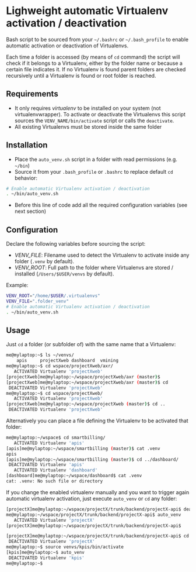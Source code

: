 Lighweight automatic Virtualenv activation / deactivation
=========================================================

Bash script to be sourced from your `~/.bashrc` or `~/.bash_profile` to enable automatic activation or deactivation of Virtualenvs.

Each time a folder is accessed (by means of `cd` command) the script will check if it belongs to a Virtualenv, either by the folder name or because a certain file indicates it. If no Virtualenv is found parent folders are checked recursively until a Virtualenv is found or root folder is reached.

Requirements
------------

* It only requires *virtualenv* to be installed on your system (not virtualenvwrapper). To activate or deactivate the Virtualenvs this script sources the `VENV_NAME/bin/activate` script or calls the `deactivate`.
* All existing Virtualenvs must be stored inside the same folder


Installation
------------

* Place the `auto_venv.sh` script in a folder with read permissions (e.g. `~/bin`)
* Source it from your `.bash_profile` or `.bashrc` to replace default `cd` behavior:

```bash
# Enable automatic Virtualenv activation / deactivation
. ~/bin/auto_venv.sh
```

* Before this line of code add all the required configuration variables (see next section)


Configuration
-------------
Declare the following variables before sourcing the script:
* *VENV_FILE*: Filename used to detect the Virtualenv to activate inside any folder (`.venv` by default).
* *VENV_ROOT*: Full path to the folder where Virtualenvs are stored / installed (`/Users/$USER/venvs` by default).

Example:

```bash
VENV_ROOT="/home/$USER/.virtualenvs"
VENV_FILE=".folder_venv"
# Enable automatic Virtualenv activation / deactivation
. ~/bin/auto_venv.sh
```

Usage
-----
Just `cd` a folder (or subfolder of) with the same name that a Virtualenv:

```bash
me@mylaptop:~$ ls ~/venvs/
    apis     projectXweb dashboard  vmining
me@mylaptop:~$ cd wspace/projectXweb/axr/
   ACTIVATED Virtualenv 'projectXweb'
[projectXweb]me@mylaptop:~/wspace/projectXweb/axr (master)$
[projectXweb]me@mylaptop:~/wspace/projectXweb/axr (master)$ cd
 DEACTIVATED Virtualenv 'projectXweb'
me@mylaptop:~$ cd wspace/projectXweb/
   ACTIVATED Virtualenv 'projectXweb'
[projectXweb]me@mylaptop:~/wspace/projectXweb (master)$ cd ..
 DEACTIVATED Virtualenv 'projectXweb'
```

Alternatively you can place a file defining the Virtualenv to be activated that folder:

```bash
me@mylaptop:~/wspace$ cd smartbilling/
   ACTIVATED Virtualenv 'apis'
[apis]me@mylaptop:~/wspace/smartbilling (master)$ cat .venv
apis
[apis]me@mylaptop:~/wspace/smartbilling (master)$ cd ../dashboard/
 DEACTIVATED Virtualenv 'apis'
   ACTIVATED Virtualenv 'dashboard'
[dashboard]me@mylaptop:~/wspace/dashboard$ cat .venv
cat: .venv: No such file or directory
```

If you change the enabled virtualenv manually and you want to trigger again automatic virtualenv activation, just execute `auto_venv` or `cd` any folder:

```bash
[projectX]me@mylaptop:~/wspace/projectX/trunk/backend/projectX-api$ deactivate 
me@mylaptop:~/wspace/projectX/trunk/backend/projectX-api$ auto_venv
   ACTIVATED Virtualenv 'projectX'
[projectX]me@mylaptop:~/wspace/projectX/trunk/backend/projectX-api$ 
```

```bash
[projectX]me@mylaptop:~/wspace/projectX/trunk/backend/projectX-api$ cd
 DEACTIVATED Virtualenv 'projectX'
me@mylaptop:~$ source venvs/kpis/bin/activate
[kpis]me@mylaptop:~$ auto_venv
 DEACTIVATED Virtualenv 'kpis'
me@mylaptop:~$ 
```
